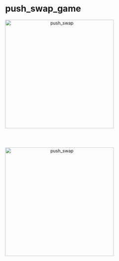 # push_swap_game

<span align="center">
    
<img  width="350" alt="push_swap"  src="https://github.com/nach131/push_swap_game/blob/master/img/push_swap_game.gif"> 

<br></br>
  
<img  width="350" alt="push_swap"  src="https://github.com/nach131/push_swap_game/blob/master/img/push_swap.png">
  
</span>
